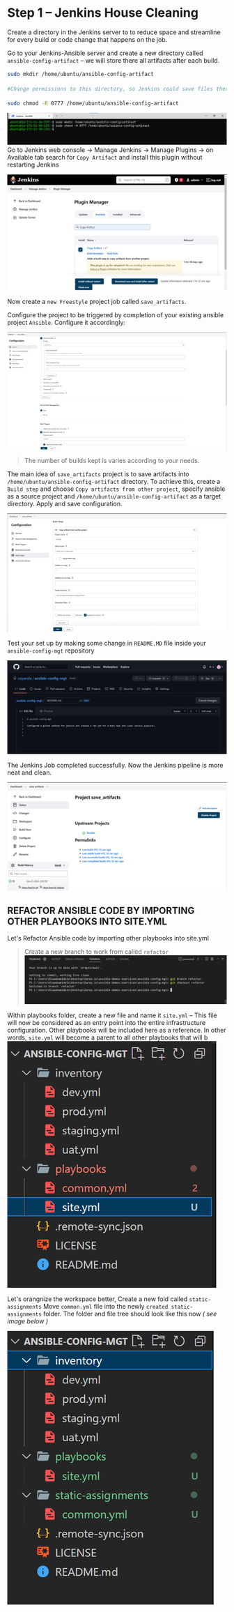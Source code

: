 # Step 1 – Jenkins House Cleaning

Create a directory in the Jenkins server to to reduce space and streamline for every build or code change that happens on the job.

Go to your Jenkins-Ansible server and create a new directory called `ansible-config-artifact` – we will store there all artifacts after each build.

```bash
sudo mkdir /home/ubuntu/ansible-config-artifact

#Change permissions to this directory, so Jenkins could save files there

sudo chmod -R 0777 /home/ubuntu/ansible-config-artifact
```

![create a directory](./images/1.png)
Go to Jenkins web console -> Manage Jenkins -> Manage Plugins -> on Available tab search for `Copy Artifact` and install this plugin without restarting Jenkins

![create a directory](./images/2.png)

Now create a `new Freestyle` project job called `save_artifacts`.

Configure the project to be triggered by completion of your existing ansible project `Ansible`. Configure it accordingly:

![create a directory](./images/3.png)

>The number of builds kept is varies according to your needs.

The main idea of `save_artifacts` project is to save artifacts into `/home/ubuntu/ansible-config-artifact` directory. To achieve this, create a `Build step` and choose `Copy artifacts from other project`, specify ansible as a source project and `/home/ubuntu/ansible-config-artifact` as a target directory. Apply and save configuration.

![create a directory](./images/4.png)

Test your set up by making some change in `README.MD` file inside your `ansible-config-mgt` repository

![create a directory](./images/5.png)

The Jenkins Job completed successfully. Now the Jenkins pipeline is more neat and clean.

![create a directory](./images/6.png)

## REFACTOR ANSIBLE CODE BY IMPORTING OTHER PLAYBOOKS INTO SITE.YML

Let's Refactor Ansible code by importing other playbooks into site.yml

> Create a new branch to work from called `refactor`
![create a directory](./images/7.png)

Within playbooks folder, create a new file and name it `site.yml` – This file will now be considered as an entry point into the entire infrastructure configuration. Other playbooks will be included here as a reference. In other words, `site.yml` will become a parent to all other playbooks that will b
![create a directory](./images/8.png)

Let's orangnize the workspace better, Create a new fold called `static-assignments` Move `common.yml` file into the newly `created static-assignments` folder. The folder and file tree should look like this now *( see image below )*

![create a directory](./images/9.png)